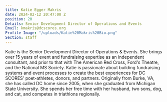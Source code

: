 ```yaml
---
title: Katie Egger Makris
date: 2024-02-12 20:47:00 Z
position: 20
Details: Senior Development Director of Operations and Events
Email: kmakris@dcscores.org
Profile Image: "/uploads/Katie%20Makris%20Bio.png"
Section: staff
---
```


Katie is the Senior Development Director of Operations & Events. She brings over 15 years of event and fundraising expertise as an independent consultant, and prior to that with The American Red Cross, Ford's Theatre, and the National MS Society. Katie is passionate about building fundraising systems and event processes to create the best experiences for DC SCORES' poet-athletes, donors, and partners. Originally from Burke, VA, she has called DC home since 2005, when she graduated from Michigan State University. She spends her free time with her husband, two sons, dog, and cat, and competes in triathlons regionally.